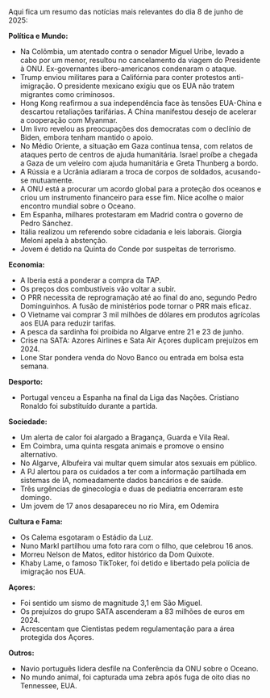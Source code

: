 Aqui fica um resumo das notícias mais relevantes do dia 8 de junho de 2025:

**Política e Mundo:**

*   Na Colômbia, um atentado contra o senador Miguel Uribe, levado a cabo por um menor, resultou no cancelamento da viagem do Presidente à ONU. Ex-governantes ibero-americanos condenaram o ataque.
*   Trump enviou militares para a Califórnia para conter protestos anti-imigração. O presidente mexicano exigiu que os EUA não tratem migrantes como criminosos.
*   Hong Kong reafirmou a sua independência face às tensões EUA-China e descartou retaliações tarifárias. A China manifestou desejo de acelerar a cooperação com Myanmar.
*   Um livro revelou as preocupações dos democratas com o declínio de Biden, embora tenham mantido o apoio.
*   No Médio Oriente, a situação em Gaza continua tensa, com relatos de ataques perto de centros de ajuda humanitária. Israel proíbe a chegada a Gaza de um veleiro com ajuda humanitária e Greta Thunberg a bordo.
*   A Rússia e a Ucrânia adiaram a troca de corpos de soldados, acusando-se mutuamente.
*   A ONU está a procurar um acordo global para a proteção dos oceanos e criou um instrumento financeiro para esse fim. Nice acolhe o maior encontro mundial sobre o Oceano.
*   Em Espanha, milhares protestaram em Madrid contra o governo de Pedro Sánchez.
*   Itália realizou um referendo sobre cidadania e leis laborais. Giorgia Meloni apela à abstenção.
*   Jovem é detido na Quinta do Conde por suspeitas de terrorismo.

**Economia:**

*   A Iberia está a ponderar a compra da TAP.
*   Os preços dos combustíveis vão voltar a subir.
*   O PRR necessita de reprogramação até ao final do ano, segundo Pedro Dominguinhos. A fusão de ministérios pode tornar o PRR mais eficaz.
*   O Vietname vai comprar 3 mil milhões de dólares em produtos agrícolas aos EUA para reduzir tarifas.
*   A pesca da sardinha foi proibida no Algarve entre 21 e 23 de junho.
*   Crise na SATA: Azores Airlines e Sata Air Açores duplicam prejuízos em 2024.
*   Lone Star pondera venda do Novo Banco ou entrada em bolsa esta semana.

**Desporto:**

*   Portugal venceu a Espanha na final da Liga das Nações. Cristiano Ronaldo foi substituído durante a partida.

**Sociedade:**

*   Um alerta de calor foi alargado a Bragança, Guarda e Vila Real.
*   Em Coimbra, uma quinta resgata animais e promove o ensino alternativo.
*   No Algarve, Albufeira vai multar quem simular atos sexuais em público.
*   A PJ alertou para os cuidados a ter com a informação partilhada em sistemas de IA, nomeadamente dados bancários e de saúde.
*   Três urgências de ginecologia e duas de pediatria encerraram este domingo.
*   Um jovem de 17 anos desapareceu no rio Mira, em Odemira

**Cultura e Fama:**

*   Os Calema esgotaram o Estádio da Luz.
*   Nuno Markl partilhou uma foto rara com o filho, que celebrou 16 anos.
*   Morreu Nelson de Matos, editor histórico da Dom Quixote.
*   Khaby Lame, o famoso TikToker, foi detido e libertado pela polícia de imigração nos EUA.

**Açores:**

*   Foi sentido um sismo de magnitude 3,1 em São Miguel.
*   Os prejuízos do grupo SATA ascenderam a 83 milhões de euros em 2024.
*   Acrescentam que Cientistas pedem regulamentação para a área protegida dos Açores.

**Outros:**
* Navio português lidera desfile na Conferência da ONU sobre o Oceano.
* No mundo animal, foi capturada uma zebra após fuga de oito dias no Tennessee, EUA.
